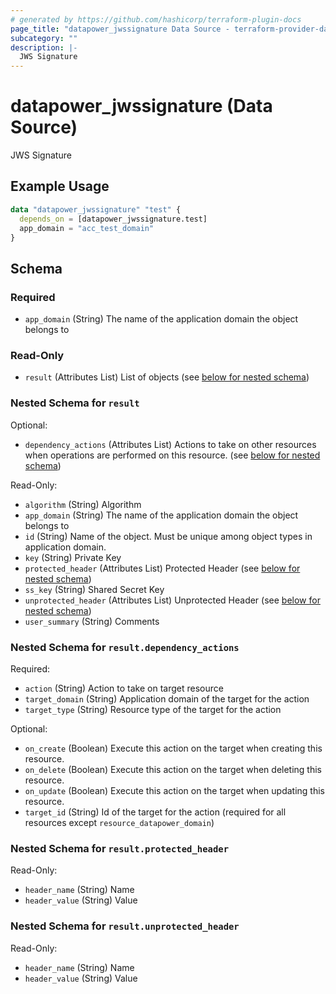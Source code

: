 ```yaml
---
# generated by https://github.com/hashicorp/terraform-plugin-docs
page_title: "datapower_jwssignature Data Source - terraform-provider-datapower"
subcategory: ""
description: |-
  JWS Signature
---
```


# datapower_jwssignature (Data Source)

JWS Signature

## Example Usage

```terraform
data "datapower_jwssignature" "test" {
  depends_on = [datapower_jwssignature.test]
  app_domain = "acc_test_domain"
}
```

<!-- schema generated by tfplugindocs -->
## Schema

### Required

- `app_domain` (String) The name of the application domain the object belongs to

### Read-Only

- `result` (Attributes List) List of objects (see [below for nested schema](#nestedatt--result))

<a id="nestedatt--result"></a>
### Nested Schema for `result`

Optional:

- `dependency_actions` (Attributes List) Actions to take on other resources when operations are performed on this resource. (see [below for nested schema](#nestedatt--result--dependency_actions))

Read-Only:

- `algorithm` (String) Algorithm
- `app_domain` (String) The name of the application domain the object belongs to
- `id` (String) Name of the object. Must be unique among object types in application domain.
- `key` (String) Private Key
- `protected_header` (Attributes List) Protected Header (see [below for nested schema](#nestedatt--result--protected_header))
- `ss_key` (String) Shared Secret Key
- `unprotected_header` (Attributes List) Unprotected Header (see [below for nested schema](#nestedatt--result--unprotected_header))
- `user_summary` (String) Comments

<a id="nestedatt--result--dependency_actions"></a>
### Nested Schema for `result.dependency_actions`

Required:

- `action` (String) Action to take on target resource
- `target_domain` (String) Application domain of the target for the action
- `target_type` (String) Resource type of the target for the action

Optional:

- `on_create` (Boolean) Execute this action on the target when creating this resource.
- `on_delete` (Boolean) Execute this action on the target when deleting this resource.
- `on_update` (Boolean) Execute this action on the target when updating this resource.
- `target_id` (String) Id of the target for the action (required for all resources except `resource_datapower_domain`)


<a id="nestedatt--result--protected_header"></a>
### Nested Schema for `result.protected_header`

Read-Only:

- `header_name` (String) Name
- `header_value` (String) Value


<a id="nestedatt--result--unprotected_header"></a>
### Nested Schema for `result.unprotected_header`

Read-Only:

- `header_name` (String) Name
- `header_value` (String) Value
